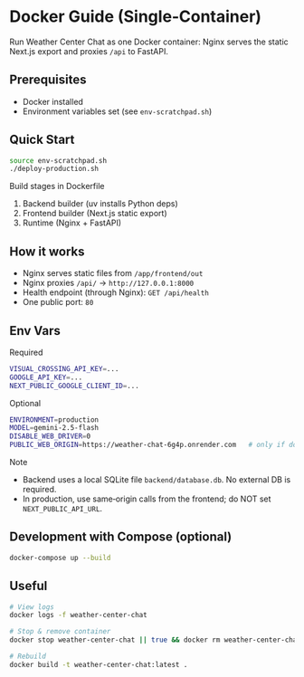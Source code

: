 # Docker Guide (Single‑Container)

Run Weather Center Chat as one Docker container: Nginx serves the static Next.js export and proxies `/api` to FastAPI.

## Prerequisites

- Docker installed
- Environment variables set (see `env-scratchpad.sh`)

## Quick Start

```bash
source env-scratchpad.sh
./deploy-production.sh
```

Build stages in Dockerfile
1) Backend builder (uv installs Python deps)
2) Frontend builder (Next.js static export)
3) Runtime (Nginx + FastAPI)

## How it works

- Nginx serves static files from `/app/frontend/out`
- Nginx proxies `/api/` → `http://127.0.0.1:8000`
- Health endpoint (through Nginx): `GET /api/health`
- One public port: `80`

## Env Vars

Required
```bash
VISUAL_CROSSING_API_KEY=...
GOOGLE_API_KEY=...
NEXT_PUBLIC_GOOGLE_CLIENT_ID=...
```

Optional
```bash
ENVIRONMENT=production
MODEL=gemini-2.5-flash
DISABLE_WEB_DRIVER=0
PUBLIC_WEB_ORIGIN=https://weather-chat-6g4p.onrender.com   # only if doing cross-origin
```

Note
- Backend uses a local SQLite file `backend/database.db`. No external DB is required.
- In production, use same‑origin calls from the frontend; do NOT set `NEXT_PUBLIC_API_URL`.

## Development with Compose (optional)

```bash
docker-compose up --build
```

## Useful

```bash
# View logs
docker logs -f weather-center-chat

# Stop & remove container
docker stop weather-center-chat || true && docker rm weather-center-chat || true

# Rebuild
docker build -t weather-center-chat:latest .
```
